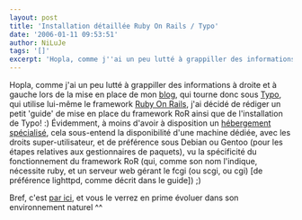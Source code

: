 ```yaml
---
layout: post
title: 'Installation détaillée Ruby On Rails / Typo'
date: '2006-01-11 09:53:51'
author: NiLuJe
tags: '[]'
excerpt: 'Hopla, comme j''ai un peu lutté à grappiller des informations à droite et à gauche lors de la mise en place de mon [blog](http://blog.ak-team.com), qui tourne donc sous [Typo](http://typo.leetsoft.com/), qui utilise lui-même le framework [Ruby On Rails](http://www.rubyonrails.org), j''ai décidé de rédiger un petit ''guide'' de mise en place du framework RoR      ...'
---
```


Hopla, comme j'ai un peu lutté à grappiller des informations à droite et à gauche lors de la mise en place de mon [blog](http://blog.ak-team.com), qui tourne donc sous [Typo](http://typo.leetsoft.com/), qui utilise lui-même le framework [Ruby On Rails](http://www.rubyonrails.org), j'ai décidé de rédiger un petit 'guide' de mise en place du framework RoR ainsi que de l'installation de Typo! :)
  Évidemment, à moins d'avoir à disposition un [hébergement spécialisé](http://typo.leetsoft.com/trac/wiki/TypoHosting), cela sous-entend la disponibilité d'une machine dédiée, avec les droits super-utilisateur, et de préférence sous Debian ou Gentoo (pour les étapes relatives aux gestionnaires de paquets), vu la spécificité du fonctionnement du framework RoR (qui, comme son nom l'indique, nécessite ruby, et un serveur web gérant le fcgi (ou scgi, ou cgi) [de préférence lighttpd, comme décrit dans le guide]) ;)

  Bref, c'est [par ici](http://blog.ak-team.com/articles/2006/01/11/ruby-on-rails-typo-sous-lighttpd.html), et vous le verrez en prime évoluer dans son environnement naturel ^^
